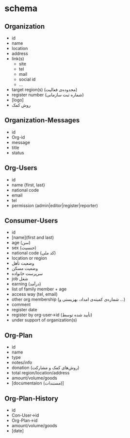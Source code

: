 # schema

## Organization

* id
* name
* location
* address
* link(s)
  * site
  * tel
  * mail
  * social id
  * ...
* target region(s) (محدوده‌ی فعالیت)
* register number (شماره ثبت سازمانی)
* [logo]
* روش کمک

## Organization-Messages

* id
* Org-id
* message
* title
* status

## Org-Users

* id
* name {first, last}
* national code
* email
* tel
* permission (admin|editor|register|reporter)

## Consumer-Users

* id
* [name](first and last)
* age (سن)
* sex (جنسیت)
* national code (کد ملی)
* location or region 
* وضعیت تأهل
* وضعیت مسکن
* سرپرست خانواده
* job شغل
* earning (درآمد)
* list of family member + age
* access way (tel, email)
* other org membership (شماره‌ی کمیته‌ی امداد، بهزیستی و ...)
* comment
* register date
* register by org-user->id (تأیید شده توسط)
* under support of organization(s)

## Org-Plan

* id
* name
* type
* notes/info
* donation (روش‌های کمک و مشارکت)
* total region/location/address
* amount/volume/goods
* [documentaion (مستندات)]

## Org-Plan-History

* id
* Con-User->id
* Org-Plan->id
* amount/volume/goods
* [date]
